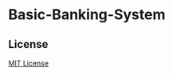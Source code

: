# Basic-Banking-System

## License
[MIT License](https://github.com/AnupK1234/Basic-Banking-System/blob/main/LICENSE.md)
